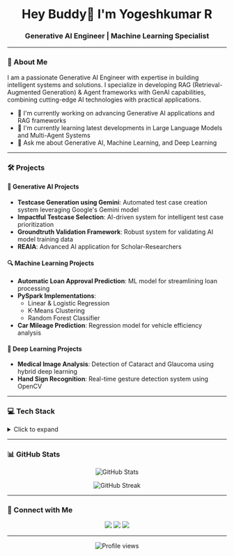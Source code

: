 <h1 align="center">Hey Buddy👋 I'm Yogeshkumar R</h1>
<h3 align="center">Generative AI Engineer | Machine Learning Specialist</h3>

---

### 🚀 About Me
I am a passionate Generative AI Engineer with expertise in building intelligent systems and solutions. I specialize in developing RAG (Retrieval-Augmented Generation) & Agent frameworks with GenAI capabilities, combining cutting-edge AI technologies with practical applications.

- 🔭 I'm currently working on advancing Generative AI applications and RAG frameworks
- 🌱 I'm currently learning latest developments in Large Language Models and Multi-Agent Systems
- 💬 Ask me about Generative AI, Machine Learning, and Deep Learning

---

### 🛠️ Projects

#### 🤖 Generative AI Projects
- **Testcase Generation using Gemini**: Automated test case creation system leveraging Google's Gemini model
- **Impactful Testcase Selection**: AI-driven system for intelligent test case prioritization
- **Groundtruth Validation Framework**: Robust system for validating AI model training data
- **REAIA**: Advanced AI application for Scholar-Researchers

#### 🔍 Machine Learning Projects
- **Automatic Loan Approval Prediction**: ML model for streamlining loan processing
- **PySpark Implementations**: 
  - Linear & Logistic Regression
  - K-Means Clustering
  - Random Forest Classifier
- **Car Mileage Prediction**: Regression model for vehicle efficiency analysis

#### 🧠 Deep Learning Projects
- **Medical Image Analysis**: Detection of Cataract and Glaucoma using hybrid deep learning
- **Hand Sign Recognition**: Real-time gesture detection system using OpenCV

---

### 💻 Tech Stack

<details>
<summary>Click to expand</summary>

#### Frontend Development
![HTML5](https://img.shields.io/badge/-HTML5-E34F26?style=flat&logo=html5&logoColor=white)
![CSS3](https://img.shields.io/badge/-CSS3-1572B6?style=flat&logo=css3)
![React](https://img.shields.io/badge/-React-black?style=flat&logo=react)
![Bootstrap](https://img.shields.io/badge/-Bootstrap-563D7C?style=flat&logo=bootstrap)

#### Backend Development
![Python](https://img.shields.io/badge/-Python-black?style=flat&logo=Python)
![Flask](https://img.shields.io/badge/-Flask-black?style=flat&logo=Flask)
![Django](https://img.shields.io/badge/-Django-092E20?style=flat&logo=Django)

#### Database
![MySQL](https://img.shields.io/badge/-MySQL-black?style=flat&logo=mysql)
![Neo4j](https://img.shields.io/badge/-Neo4j-008CC1?style=flat&logo=neo4j)

#### Vector Databases
- Pinecone
- Faiss

#### AI/ML
![TensorFlow](https://img.shields.io/badge/-TensorFlow-black?style=flat&logo=tensorflow)
![PyTorch](https://img.shields.io/badge/-PyTorch-black?style=flat&logo=pytorch)
- LangChain
- Ragas
- LlamaIndex

</details>

---

### 📊 GitHub Stats

<p align="center">
<img src="https://github-readme-stats.vercel.app/api?username=Yogeshkumar-R&show_icons=true&theme=radical" alt="GitHub Stats" />
</p>

<p align="center">
<img src="https://github-readme-streak-stats.herokuapp.com/?user=Yogeshkumar-R&theme=radical" alt="GitHub Streak" />
</p>

---

### 🤝 Connect with Me
<p align="center">
<a href="https://linkedin.com/in/Yogeshkumar-R"><img src="https://img.shields.io/badge/-LinkedIn-0077B5?style=flat&logo=Linkedin&logoColor=white"/></a>
<a href="mailto:yogeshkumarr.work@gmail.com"><img src="https://img.shields.io/badge/-Email-D14836?style=flat&logo=Gmail&logoColor=white"/></a>
<a href="https://github.com/Yogeshkumar-R"><img src="https://img.shields.io/badge/-GitHub-181717?style=flat&logo=github"/></a>
</p>

---

<p align="center">
<img src="https://komarev.com/ghpvc/?username=Yogeshkumar-R&color=blueviolet" alt="Profile views"/>
</p>
